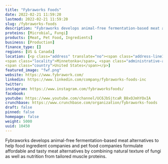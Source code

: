 ```yaml
---
title: "Fybraworks Foods"
date: 2022-02-21 11:59:20
lastmod: 2022-02-21 11:59:20
slug: /fybraworks-foods
description: "Fybraworks develops animal-free fermentation-based meat alternatives to help food ingredient companies and pet food companies formulate affordable and tasty meat alternatives by combining natural texture of fungi as well as nutrition from tailored muscle proteins."
proteins: [Microbial, Fungi]
products: [Meat, Pet Food, Ingredients]
business: [Production]
finance_type: []
regions: [US & Canada]
location: [<p class="address" translate="no"><span class="address-line1">Williston Road 4508</span><br>
<span class="locality">Minnetonka</span>, <span class="administrative-area">Minnesota</span> <span class="postal-code">55345</span><br>
<span class="country">United States</span></p>]
featured_image: "fwf.png"
website: https://www.fybrawork.com/
linkedin: https://www.linkedin.com/company/fybraworks-foods-inc
twitter: 
instagram: https://www.instagram.com/fybraworksfoods/
facebook: 
youtube: https://www.youtube.com/channel/UC6JbSjtcaR_B8xOJmhYOxIA
crunchbase: https://www.crunchbase.com/organization/fybraworks-foods
draft: false
pinned: false
homepage: false
weight: 5000
uuid: 10450
---
```

Fybraworks develops animal-free fermentation-based meat alternatives to help food ingredient companies and pet food companies formulate affordable and tasty meat alternatives by combining natural texture of fungi as well as nutrition from tailored muscle proteins.
